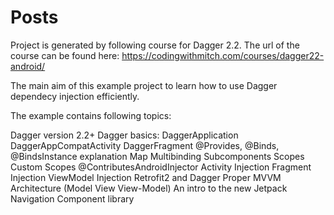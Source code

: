 # Posts
Project is generated by following course for Dagger 2.2.
The url of the course can be found here: https://codingwithmitch.com/courses/dagger22-android/

The main aim of this example project to learn how to use Dagger dependecy injection efficiently.

The example contains following topics:

Dagger version 2.2+
Dagger basics:
DaggerApplication
DaggerAppCompatActivity
DaggerFragment
@Provides, @Binds, @BindsInstance explanation
Map Multibinding
Subcomponents
Scopes
Custom Scopes
@ContributesAndroidInjector
Activity Injection
Fragment Injection
ViewModel Injection
Retrofit2 and Dagger
Proper MVVM Architecture (Model View View-Model)
An intro to the new Jetpack Navigation Component library

